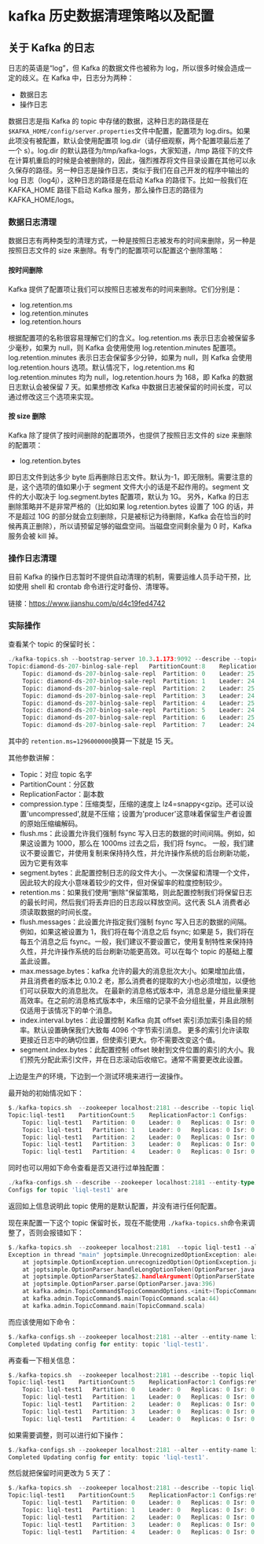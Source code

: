 # kafka 历史数据清理策略以及配置

## 关于 Kafka 的日志

日志的英语是“log”，但 Kafka 的数据文件也被称为 log，所以很多时候会造成一定的歧义。在 Kafka 中，日志分为两种：

- 数据日志
- 操作日志

数据日志是指 Kafka 的 topic 中存储的数据，这种日志的路径是在`$KAFKA_HOME/config/server.properties`​文件中配置，配置项为 log.dirs。如果此项没有被配置，默认会使用配置项 log.dir（请仔细观察，两个配置项最后差了一个 s）。log.dir  的默认路径为/tmp/kafka-logs，大家知道，/tmp  路径下的文件在计算机重启的时候是会被删除的，因此，强烈推荐将文件目录设置在其他可以永久保存的路径。另一种日志是操作日志，类似于我们在自己开发的程序中输出的 log 日志（log4j），这种日志的路径是在启动 Kafka 的路径下。比如一般我们在 KAFKA\_HOME 路径下启动 Kafka  服务，那么操作日志的路径为 KAFKA\_HOME/logs。

### 数据日志清理

数据日志有两种类型的清理方式，一种是按照日志被发布的时间来删除，另一种是按照日志文件的 size 来删除。有专门的配置项可以配置这个删除策略：

#### 按时间删除

Kafka 提供了配置项让我们可以按照日志被发布的时间来删除。它们分别是：

- log.retention.ms
- log.retention.minutes
- log.retention.hours

根据配置项的名称很容易理解它们的含义。log.retention.ms 表示日志会被保留多少毫秒，如果为 null，则 Kafka 会使用使用 log.retention.minutes  配置项。log.retention.minutes 表示日志会保留多少分钟，如果为 null，则 Kafka 会使用  log.retention.hours 选项。默认情况下，log.retention.ms 和 log.retention.minutes 均为 null，log.retention.hours 为 168，即 Kafka 的数据日志默认会被保留 7 天。如果想修改 Kafka  中数据日志被保留的时间长度，可以通过修改这三个选项来实现。

#### 按 size 删除

Kafka 除了提供了按时间删除的配置项外，也提供了按照日志文件的 size 来删除的配置项：

- log.retention.bytes

即日志文件到达多少 byte 后再删除日志文件。默认为-1，即无限制。需要注意的是，这个选项的值如果小于 segment 文件大小的话是不起作用的。segment 文件的大小取决于 log.segment.bytes 配置项，默认为 1G。 另外，Kafka 的日志删除策略并不是非常严格的（比如如果 log.retention.bytes 设置了 10G 的话，并不是超过 10G  的部分就会立刻删除，只是被标记为待删除，Kafka 会在恰当的时候再真正删除），所以请预留足够的磁盘空间。当磁盘空间剩余量为 0 时，Kafka 服务会被 kill 掉。

### 操作日志清理

目前 Kafka 的操作日志暂时不提供自动清理的机制，需要运维人员手动干预，比如使用 shell 和 crontab 命令进行定时备份、清理等。

链接：https://www.jianshu.com/p/d4c19fed4742

### 实际操作

查看某个 topic 的保留时长：

```go
./kafka-topics.sh --bootstrap-server 10.3.1.173:9092 --describe --topic diamond-ds-207-binlog-sale-repl
Topic:diamond-ds-207-binlog-sale-repl	PartitionCount:8	ReplicationFactor:2	Configs:compression.type=snappy,flush.ms=10000,segment.bytes=1073741824,retention.ms=1296000000,flush.messages=20000,max.message.bytes=30000000,index.interval.bytes=4096,segment.index.bytes=10485760
	Topic: diamond-ds-207-binlog-sale-repl	Partition: 0	Leader: 25	Replicas: 25,24	Isr: 24,25
	Topic: diamond-ds-207-binlog-sale-repl	Partition: 1	Leader: 24	Replicas: 24,25	Isr: 25,24
	Topic: diamond-ds-207-binlog-sale-repl	Partition: 2	Leader: 25	Replicas: 25,24	Isr: 24,25
	Topic: diamond-ds-207-binlog-sale-repl	Partition: 3	Leader: 24	Replicas: 24,25	Isr: 24,25
	Topic: diamond-ds-207-binlog-sale-repl	Partition: 4	Leader: 25	Replicas: 25,24	Isr: 25,24
	Topic: diamond-ds-207-binlog-sale-repl	Partition: 5	Leader: 24	Replicas: 24,25	Isr: 25,24
	Topic: diamond-ds-207-binlog-sale-repl	Partition: 6	Leader: 25	Replicas: 25,24	Isr: 24,25
	Topic: diamond-ds-207-binlog-sale-repl	Partition: 7	Leader: 24	Replicas: 24,25	Isr: 24,25
```

其中的 `retention.ms=1296000000`​换算一下就是 15 天。

其他参数讲解：

- Topic：对应 topic 名字
- PartitionCount：分区数
- ReplicationFactor：副本数
- compression.type：压缩类型，压缩的速度上 lz4\=snappy\<gzip。还可以设置'uncompressed',就是不压缩；设置为'producer'这意味着保留生产者设置的原始压缩编解码。
- flush.ms：此设置允许我们强制 fsync 写入日志的数据的时间间隔。例如，如果这设置为 1000，那么在 1000ms 过去之后，我们将 fsync。 一般，我们建议不要设置它，并使用复制来保持持久性，并允许操作系统的后台刷新功能，因为它更有效率
- segment.bytes：此配置控制日志的段文件大小。一次保留和清理一个文件，因此较大的段大小意味着较少的文件，但对保留率的粒度控制较少。
- retention.ms：如果我们使用“删除”保留策略，则此配置控制我们将保留日志的最长时间，然后我们将丢弃旧的日志段以释放空间。这代表 SLA 消费者必须读取数据的时间长度。
- flush.messages：此设置允许指定我们强制 fsync 写入日志的数据的间隔。例如，如果这被设置为 1，我们将在每个消息之后 fsync; 如果是 5，我们将在每五个消息之后  fsync。一般，我们建议不要设置它，使用复制特性来保持持久性，并允许操作系统的后台刷新功能更高效。可以在每个 topic 的基础上覆盖此设置。
- max.message.bytes：kafka 允许的最大的消息批次大小。如果增加此值，并且消费者的版本比 0.10.2 老，那么消费者的提取的大小也必须增加，以便他们可以获取大的消息批次。 在最新的消息格式版本中，消息总是分组批量来提高效率。在之前的消息格式版本中，未压缩的记录不会分组批量，并且此限制仅适用于该情况下的单个消息。
- index.interval.bytes：此设置控制 Kafka 向其 offset 索引添加索引条目的频率。默认设置确保我们大致每 4096 个字节索引消息。 更多的索引允许读取更接近日志中的确切位置，但使索引更大。你不需要改变这个值。
- segment.index.bytes：此配置控制 offset 映射到文件位置的索引的大小。我们预先分配此索引文件，并在日志滚动后收缩它。通常不需要更改此设置。

上边是生产的环境，下边到一个测试环境来进行一波操作。

最开始的初始情况如下：

```go
$./kafka-topics.sh  --zookeeper localhost:2181 --describe --topic liql-test1
Topic:liql-test1	PartitionCount:5	ReplicationFactor:1	Configs:
	Topic: liql-test1	Partition: 0	Leader: 0	Replicas: 0	Isr: 0
	Topic: liql-test1	Partition: 1	Leader: 0	Replicas: 0	Isr: 0
	Topic: liql-test1	Partition: 2	Leader: 0	Replicas: 0	Isr: 0
	Topic: liql-test1	Partition: 3	Leader: 0	Replicas: 0	Isr: 0
	Topic: liql-test1	Partition: 4	Leader: 0	Replicas: 0	Isr: 0
```

同时也可以用如下命令查看是否又进行过单独配置：

```go
./kafka-configs.sh --describe --zookeeper localhost:2181 --entity-type topics  --entity-name liql-test1
Configs for topic 'liql-test1' are
```

返回如上信息说明此 topic 使用的是默认配置，并没有进行任何配置。

现在来配置一下这个 topic 保留时长，现在不能使用 `./kafka-topics.sh`​命令来调整了，否则会报错如下：

```go
$./kafka-topics.sh  --zookeeper localhost:2181  --topic liql-test1 --alert --config retention.ms=2678400000
Exception in thread "main" joptsimple.UnrecognizedOptionException: alert is not a recognized option
	at joptsimple.OptionException.unrecognizedOption(OptionException.java:108)
	at joptsimple.OptionParser.handleLongOptionToken(OptionParser.java:510)
	at joptsimple.OptionParserState$2.handleArgument(OptionParserState.java:56)
	at joptsimple.OptionParser.parse(OptionParser.java:396)
	at kafka.admin.TopicCommand$TopicCommandOptions.<init>(TopicCommand.scala:358)
	at kafka.admin.TopicCommand$.main(TopicCommand.scala:44)
	at kafka.admin.TopicCommand.main(TopicCommand.scala)
```

而应该使用如下命令：

```go
$./kafka-configs.sh --zookeeper localhost:2181 --alter --entity-name liql-test1 --entity-type topics --add-config retention.ms=1296000000
Completed Updating config for entity: topic 'liql-test1'.
```

再查看一下相关信息：

```go
$./kafka-topics.sh  --zookeeper localhost:2181 --describe --topic liql-test1
Topic:liql-test1	PartitionCount:5	ReplicationFactor:1	Configs:retention.ms=1296000000
	Topic: liql-test1	Partition: 0	Leader: 0	Replicas: 0	Isr: 0
	Topic: liql-test1	Partition: 1	Leader: 0	Replicas: 0	Isr: 0
	Topic: liql-test1	Partition: 2	Leader: 0	Replicas: 0	Isr: 0
	Topic: liql-test1	Partition: 3	Leader: 0	Replicas: 0	Isr: 0
	Topic: liql-test1	Partition: 4	Leader: 0	Replicas: 0	Isr: 0
```

如果需要调整，则可以进行如下操作：

```go
$./kafka-configs.sh --zookeeper localhost:2181 --alter --entity-name liql-test1 --entity-type topics --add-config retention.ms=432000000
Completed Updating config for entity: topic 'liql-test1'.
```

然后就把保留时间更改为 5 天了：

```go
$./kafka-topics.sh  --zookeeper localhost:2181 --describe --topic liql-test1
Topic:liql-test1	PartitionCount:5	ReplicationFactor:1	Configs:retention.ms=432000000
	Topic: liql-test1	Partition: 0	Leader: 0	Replicas: 0	Isr: 0
	Topic: liql-test1	Partition: 1	Leader: 0	Replicas: 0	Isr: 0
	Topic: liql-test1	Partition: 2	Leader: 0	Replicas: 0	Isr: 0
	Topic: liql-test1	Partition: 3	Leader: 0	Replicas: 0	Isr: 0
	Topic: liql-test1	Partition: 4	Leader: 0	Replicas: 0	Isr: 0
```
